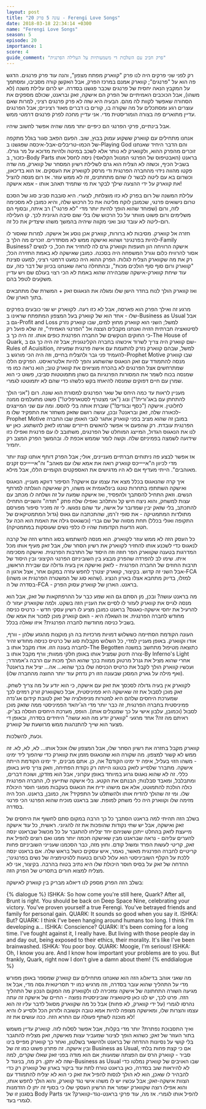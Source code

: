 ```yaml
---
layout: post
title: "עונה 5 פרק 20 - Ferengi Love Songs"
date: 2018-03-18 22:34:14 +0300
name: "Ferengi Love Songs"
season: 5
episode: 20
importance: 1
score: 4
guide_comment: "פרק חביב עם השלכות די משמעותיות על העלילה הפרנגית"
---
```

רק לפני שני פרקים היה לנו פרק "קווארק מפתח מצפון", והנה עוד פרק פרנגים. הדגש פה הוא על "פרנגים"; קווארק אמנם במרכז הפרק, אבל האקשן קורה מסביבו, ומסתמך על המקבץ הנאה יחסית של פרנגים שכבר פגשנו בסדרה. יש לרום עלילת משנה (לא משהו), אבל הכוכבים האמיתיים של הפרק הם אישקה, זאק ובראנט, שכולם מספקים את הסחורה שאפשר לקוות לה מהם. הבעיה היא שזה לא פרק פרנגים רציני, למרות שאם עוצרים רגע ומסתכלים על מה שקורה בו, קורים בו דברים מאוד רציניים; אבל הפרנגים עדיין מתוארים פה בצורה הומוריסטית מדי. אני עדיין מחכה לפרק פרנגים דרמטי ממש.

אבל בינתיים, פרקי הפרנגי הם כיפיים יותר ממה שהיה אפשר לחשוב שיהיו.

אנחנו מתחילים עם קווארק ששקוע עמוק בבוץ, שוב. הפעם הפאב סגור בגלל מתקפה של הכמו-טריבלים-אבל-איכסה שפגשנו ב-Playing God והם הדבר היחיד שאנחנו זוכרים מהפרק ההוא, ולקווארק לא נותר אלא לשכב במיטה ולהיות מדוכא על מר גורלו. כזכור, ב-Body Parts בראנט (האבטיפוס של הפרנגי המנוול הקלאסי) ניסה לחסל אותו בשביל הכיף, וכשזה לא הצליח הוא גרם לשלילת רשיון המסחר של קווארק, מה שדה פקטו מהווה נידוי מהחברה הפרנגית ודי מרסק לקווארק את העסקים. אז הוא בדיכאון, וכשרום בא עם ליטה לבשר לו שהם מתחתנים, זה לא ממש עוזר. אז רום מנסה להציל את קווארק על ידי ההצעה שילך לבקר את מי שתמיד תאהב אותו - אמא אישקה!

עלילת המשנה של רום בפרק לא כזו מוצלחת, לצערי. היא סובבת סביב סוג של הסכם טרום נישואים פרנגי, שכמובן לוקח מליטה את כל הרכוש שלה, והיא כמובן לא מסכימה לזה, ורום (שפוחד שהוא הופך להיות יותר מדי "לא פרנגי") רב איתה, ובסוף הם משלימים ורום פשוט מוותר על כל הרכוש שלו בלי שום סיבה הגיונית לכך. קו העלילה רום-ליטה לא עובד טוב ואני מקווה שיהיה בהמשך משהו שיצדיק את כל זה.

חזרה אל קווארק. מסיבות לא ברורות, קווארק אכן נוסע אל אישקה. למרות שאסור לו להיות בפרנגינר ושהוא ואישקה ממש לא מסתדרים. זוכרים מה הלך ב-Family Business? אישקה הרוויחה הון תועפות וקווארק גרם לה להחזיר את הכל, כי לנשים אסור להרוויח כלום וגורל המשפחה היה בסכנה. כמובן שאישקה לא באמת החזירה הכל; רק את מה שקווארק הצליח לגלות. הפרק ההוא היה כמעט דרמטי רציני, למעט סצינת "קווארק ורום סוף סוף הולכים מכות", ובהתחלה נראה שאנחנו בכיוון של דבר כזה, עם עוד שיחת קווארק-אישקה שמבהירה שהוא באמת לא הכי רצוי בעולם שם ויש עדיין משקעים לטפל בהם.

ואז קווארק הולך לנוח בחדר הישן שלו ומגלה את הנאגוס זאק + המשרת שלו מתחבאים בתוך הארון שלו.

מרגע זה ואילך הפרק הוא פארסה, אבל לא כזו רעה. לקווארק יש שני כובעים בפרקים שלו - אחד הוא של קווארק בעל המצפון המתפתח שראינו ב-Business as Usual אבל גם ב-Profit and Loss למשל; השני הוא קווארק מחוץ למים, שבו קווארק נזרק לסיטואציה חברתית הזויה ואנחנו מקבלים הצצה אל "הפרנגי האמיתי", זה שלא פועל רק כי החוקים הנוקשים של החברה הפרנגית כופים אותו. זה היה כך ב-The House of Quark, שם קווארק היה צריך לשרוד איכשהו בחברה הקלינגונית; אבל זה היה כך גם ב-Rules of Acuisition, למשל, שבהם קווארק נזרק להתעמת עם אישה פרנגית שמעיזה להעמיד פני גבר ולהצליח בחיים, וזה היה הכי מורגש ב-Prophet Motive שבו קווארק מנסה להתמודד עם זאק הנאגוס שהשתגע והפך להיות אלטרואיסט. הפרקים הללו שמתרחשים אצל הפרנגים לא בהכרח מוציאים את קווארק טוב; הוא נראה כמו מי שמנסה בכוח לשמר את המסורות הפרנגיות גם כשהן מתמוטטות סביבו, פשוט כי הוא שמרן עם חיים דפוקים שמנסה להיאחז בקש כלשהו כדי שהם לא יתמוטטו לגמרי.

מעניין לראות עד כמה היחס של שאר הפרנגים למסורת הוא שונה. רום ("אני הולך להתחתן עם באג'ורית!") ונוג ("אני מצטרף לסטארפליט!") פשוט מתעלמים ממנה לחלוטין. אישקה ("כסף ובגדים!") שוברת אותה בלי להסס. ומה עם שני המייצגים לכאורה שלה, זאק ובראנט? ובכן, עושה רושם שזאק משחזר את התפקיד שלו מ-Prophet Motive במובן זה שהוא מציב בפני קווארק אתגר לגבי האופן שבו החברה הפרנגית עובדת. רק שהפעם אי אפשר להאשים חייזרים שגרמו לזאק להשתגע. כאן יש לנו את הנאגוס הגדול, המייצג המוחלט של הפרנגים, משתובב לו עם פרנגית ואפילו כזו שידועה לשמצה בפמיניזם שלה. וקשה לומר שממש אכפת לו. ובהמשך הפרק המצב רק יחמיר.

אז אפשר לבצע פה ניתוחים חברתיים מעניינים, אולי; אבל הפרק דוחף אותנו קצת יותר מדי לכיוון ה"איייייכס קווארק רואה את אמא שלו עם מאהב" וה"אייייייכס זקנים מאוהבים". הייתי מעדיף אם לא היו מדגישים את האספקטים הקומיים הללו, אבל מילא.

איך קרה שהנאגוס בכלל מצא את עצמו עם אישקה? הסיפור דווקא מעניין. הנאגוס ואישקה השתתפו בתחרות טונגו בינלאומית או משהו, רק שאישקה הוגלתה למרתף הנשים. וזאק התחיל להסתבך ולהפסיד, ואז אישקה שמעה על זה ושלחה לו מכתב עם עצות למשחק, והוא ניצח חיש קל והתלהב ואפילו שלח פתק "תודה" והשניים התחילו להתכתב, בלי שזאק יבין שמדובר על אישה, עד שהם נפגשו. לי זה מזכיר סיפור מפורסם מתולדות המתמטיקה - את סופי ז'רמן, שהתכתבה עם גאוס (גדול המתמטיקאים של התקופה ואולי בכלל) תחת מסווה של שם גברי (וכשגאוס גילה את האמת הוא הכה על חטא הדעות הקדומות שהיו לו כלפי נשים שעוסקות במתמטיקה).

כל העסק הזה לא ממש עוזר לקווארק. הוא מנסה להשתמש בסוג החדש הזה של קרבה לנאגוס כדי לשכנע אותו להחזיר לקווארק את רשיון הסחר שלו, אבל זאק מעיף אותו מכל המדרגות בטענה שקווארק הפר חוזה וזה היסוד של התרבות הפרנגית. ואישקה מסכימה איתו. שימו לב להפרדה שהפרק מבצע בין השוביניזם הפרנגי הקיצוני ובין היסוד של תרבות החוזים של החברה הפרנגית - לזאק ואישקה אין בעיה גדולה עם שבירת הראשון, אבל השני זה קדוש. בקיצור, קווארק יצטרך לחפש עזרה במקום אחר, אצל ארגון ה-FCA (שהוא סוג של המשטרה הפרנגית או משהו). למזלו, בדיוק מתחבא אצלו בארון הנציג בסדרה של ה-FCA - בראנט. הארון של קווארק עסוק הפרק.

מה בראנט עושה? ובכן, מן הסתם גם הוא שמע כבר על ההרפתקאות של זאק, אבל הוא מנסה לגייס את קווארק לעזור לו לסיים את העניין הזה בשקט. ולמה שקווארק יעזור לו להרעיל את יחסי אישקה-נאגוס? בראנט כמובן מציע לו רשיון עסקי חדש - כרטיס כניסה מחודש לחברה הפרנגית. אז השאלה היא - האם קווארק מוכן למכור את אמא שלו בשביל כניסה מחודשת לחברה הפרנגית? איזו שאלה בכלל.

העונה הקודמת הסתיימה כששלוש דמויות מרכזיות בה הן מוקצות מהגזע שלהן - וורף, אודו וקווארק. באופן מעניין למדי, כל השלוש מקבלות סוג של כרטיס כניסה מחודש זהיר לחברה בעונה הזו. אודו מקבל אותו ב-The Begotten כתוצאה מטיפול מתחשב במשנה צורה תינוק שמציל אותו באופן חלקי ממוות; וורף מקבל אותו ב-By Inferno's Light אחרי שהוא מציל את גנרל מרטוק ממוות בכך שהוא הולך מכות עם הרבה ג'אמהדר; ועכשיו קווארק הולך לקבל את כרטיס הכניסה שלו בכך שהוא... אה... יציל את בראנט? (ואף מילה על גארק המסכן שבעונה הזו רק נדחק עוד יותר החוצה מהחברה שלו).

לקווארק אין בעיה גדולה לסכסך את זאק עם אישקה, כי הוא יודע על מה צריך לשחק. זאק מוכן לסבול את זה שאישקה היא פמיניסטית, אבל כשקווארק זורק רמזים לכך שמערכת היחסים שלהם היא למטרות מניפולציה של זאק לטובת קידום אג'נדה פמיניסטית בחברה הפרנגית, זה כבר יותר מדי הג'יהאד הפמיניסטי ממה שזאק מוכן לסבול (וכמובן, עלבון אישי על כך שמנצלים אותו). הופס, מערכת היחסים חוסלה בצ'יק. ראיתם מה זה? אחד מרגעי "קווארק יודע מה הוא עושה" היחידים בסדרה, ובאופן די מצער הוא שייך להתנהגות ממש מרושעת של קווארק.

וכעת, להשלכות.

קווארק מקבל בחזרה את רשיון הסחר שלו, אבל המצפון שלו אוכל אותו... לא, לא, לא. זה ממש לא קשור למצפון. מה שקורה הוא שהנאגוס מזמן את קווארק כדי שיהפוך ליד ימינו - משהו הזוי בעליל, איפה יד ימינו הקודם? אה, כן. אתם מבינים, יד ימינו הקודמת הייתה אישקה. מתברר שלסייע לזאק בטונגו הייתה רק נקודת הפתיחה, וזאק צריך סיוע באופן כללי. זה לא שהוא נאגוס גרוע במיוחד באופן עקרוני, אבל הוא מזדקן, ושוכח דברים, ומתבלבל, ומאבד סבלנות; הבנתם את הקטע. בלי אישקה שתייעץ לו, החברה הפרנגית כולה הולכת להתמוטט, אלא אם מישהו ידיח את הנאגוס בעקבות מפגני חוסר היכולת שלו. ומי זה שהולך להדיח אותו ולהשתלט על התפקיד? אה, כמובן, בראנט. הכל היה מזימה שלו וקווארק היה כלי משחק למופת. שוב בראנט מוכיח שהוא הפרנגי הכי פרנגי בסדרה.

בשלב הזה תהיתי למה בראנט הסתבך כל כך הרבה במקום סתם לחשוף את היחסים של זאק ואישקה, אבל יש שתי נקודות שהופכות את זה להגיוני. ראשית, כל עוד אישקה מייעצת לזאק בהחלט ייתכן ששניהם יחד יצליחו להתגבר על כל מכשול שבראנט ינסה להערים עליהם - נראה שבראנט מבין שאישקה חכמה יותר ממנו ואם רוצים להפיל את זאק, קריטי לעשות הפרד ומשול קודם. וחוץ מזה, כבר הסכמנו שענייני השוביניזם פחות קריטיים לחברה הפרנגית מאשר, נאמר, איש עסקים כושל בראש שלה. אם בראנט ינסה ללכת על הקלף השוביניסטי הוא עלול לגרום בטעות ללגיטימציה של נשים בפרנגינר; ההדחה של זאק על בסיס חוסר היכולת שלו היא נתיב בטוח בהרבה. בקיצור, אני לא מצליח למצוא חורים בתסריט של הפרק הזה.

בשלב הזה הפרק מספק לנו דיאלוג מבריק בין קווארק לאישקה:

{% dialogue %}
ISHKA: So how come you're still here, Quark? After all, Brunt is right. You should be back on Deep Space Nine, celebrating your victory. You've proven yourself a true Ferengi. You've betrayed friends and family for personal gain. 
QUARK: It sounds so good when you say it. 
ISHKA: But? 
QUARK: I think I've been hanging around humans too long. I think I'm developing a...
ISHKA: Conscience? 
QUARK: It's been coming for a long time. I've fought against it, I really have. But living with those people day in and day out, being exposed to their ethics, their morality. It's like I've been brainwashed. 
ISHKA: You poor boy. 
QUARK: Moogie, I'm serious! 
ISHKA: Oh, I know you are. And I know how important your problems are to you. But frankly, Quark, right now I don't give a damn about them!
{% enddialogue %}

מה שאני אוהב בדיאלוג הזה הוא שאנחנו מתחילים עם קווארק שמספר באופן מפורש מדי על התהליך שהוא עובר בסדרה, וזה מרגיש כמו יד תסריטאית גסה מדי, אבל אז מגיעה השורה התחתונה של אישקה ומזכירה לנו ולקווארק מה המקום הנכון של התהליך הזה. פרט לכך, יש לנו כאן סיטואציה שוביניסטית נפוצה - החיים של אישקה זה עתה נהרסו לגמרי (על ידי קווארק, לא פחות) אבל כל מה שקווארק מסוגל לדבר עליו זה הוא עצמו והצרות שלו, ומאישקה מצופה להיות אמא טובה וקשובה ולזרוק הכל ולסייע לו והיא לא מוכנה לשתף פעולה עם החרא הזה. ככה עושים את זה!

ואיך התסבוכת נפתרת? יותר מדי בקלות, אבל אפשר לסלוח לזה. קווארק עדיין משמש בתור העוזר של זאק; כשהוא הופך לצינור שמעביר עצות מאישקה, זאק מצליח להתגבר בלי קושי על נסיונות ההדחה של בראנט ולהישאר בשלטון, ואחר כך קווארק מפייס בינו ובין אישקה. זה פתרון פשוט כמו זה של Business as Usual, אם כי קצת פחות בלתי סביר - קווארק הרס עם הפצתה שמועות; אם הוא מודה בפני זאק שאלו שקרים, למה שזה לא יתקן. רק מה, בניגוד ל-Business as Usual שבו האויבים של קווארק נמלטו כדי לא להיראות שוב בסדרה, כאן בראנט טורח לתת עוד ביקור בארון של קווארק רק כדי להבהיר לו שאכן, הוא לא הולך לנסות להפיל את זאק כי הוא לא יצליח להתמודד עם הצוות אישקה-זאק; אבל עכשיו יש לו משהו אישי נגד קווארק, והוא הולך לחפש אותו, והוא אפילו רוצה שקווארק ישמור את הרשיון העסקי שלו כי בסוף זה יתן לו הזדמנות בסגנון זו של Body Parts להפיל אותו לגמרי. אז מה, עוד פרקי בראנט-נגד-קווארק? אני לגמרי בעד.

